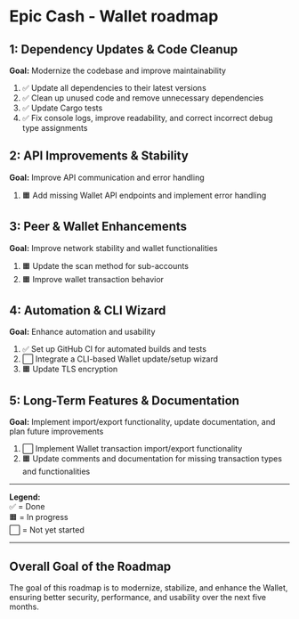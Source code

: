 # Epic Cash - Wallet roadmap

## 1: Dependency Updates & Code Cleanup
**Goal:** Modernize the codebase and improve maintainability

1. ✅ Update all dependencies to their latest versions
2. ✅ Clean up unused code and remove unnecessary dependencies
3. ✅ Update Cargo tests
4. ✅ Fix console logs, improve readability, and correct incorrect debug type assignments

## 2: API Improvements & Stability
**Goal:** Improve API communication and error handling

1. 🟧 Add missing Wallet API endpoints and implement error handling

## 3: Peer & Wallet Enhancements
**Goal:** Improve network stability and wallet functionalities

1. 🟧 Update the scan method for sub-accounts
2. 🟧 Improve wallet transaction behavior

## 4: Automation & CLI Wizard
**Goal:** Enhance automation and usability

1. ✅ Set up GitHub CI for automated builds and tests
2. ⬜ Integrate a CLI-based Wallet update/setup wizard
3. 🟧 Update TLS encryption

## 5: Long-Term Features & Documentation
**Goal:** Implement import/export functionality, update documentation, and plan future improvements

1. ⬜ Implement Wallet transaction import/export functionality
2. 🟧 Update comments and documentation for missing transaction types and functionalities

---

**Legend:**  
✅ = Done  
🟧 = In progress  
⬜ = Not yet started

---

## Overall Goal of the Roadmap
The goal of this roadmap is to modernize, stabilize, and enhance the Wallet, ensuring better security, performance, and usability over the next five months.
